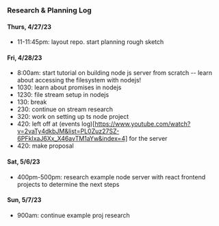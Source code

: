 ### Research & Planning Log
#### Thurs, 4/27/23

* 11-11:45pm: layout repo. start planning rough sketch

#### Fri, 4/28/23

* 8:00am: start tutorial on building node js server from scratch
-- learn about accessing the filesystem with nodejs!
* 1030: learn about promises in nodejs
* 1230: file stream setup in nodejs
* 130: break
* 230: continue on stream research
* 320: work on setting up ts node project
* 420: left off at (events log)[https://www.youtube.com/watch?v=2vaTy4dkbJM&list=PL0Zuz27SZ-6PFkIxaJ6Xx_X46avTM1aYw&index=4] for the server
* 420: make proposal

#### Sat, 5/6/23

* 400pm-500pm: research example node server with react frontend projects to determine the next steps

#### Sun, 5/7/23

* 900am: continue example proj research
